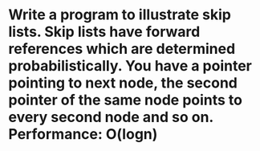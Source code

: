 # Write a program to illustrate skip lists. Skip lists have forward references which are determined probabilistically. You have a pointer pointing to next node, the second pointer of the same node points to every second node and so on. Performance: O(logn)
